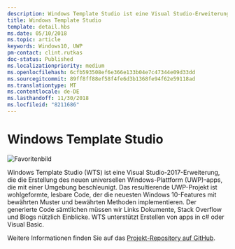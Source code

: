 ```yaml
---
description: Windows Template Studio ist eine Visual Studio-Erweiterung für das schnelle Erstellen von UWP-apps.
title: Windows Template Studio
template: detail.hbs
ms.date: 05/10/2018
ms.topic: article
keywords: Windows10, UWP
pm-contact: clint.rutkas
doc-status: Published
ms.localizationpriority: medium
ms.openlocfilehash: 6cfb593508ef6e366e133b04e7c47344e09d33dd
ms.sourcegitcommit: 89ff8ff88ef58f4fe6d3b1368fe94f62e59118ad
ms.translationtype: MT
ms.contentlocale: de-DE
ms.lasthandoff: 11/30/2018
ms.locfileid: "8211686"
---
```

# <a name="windows-template-studio"></a>Windows Template Studio

![Favoritenbild](images/wts1.png)

Windows Template Studio (WTS) ist eine Visual Studio-2017-Erweiterung, die die Erstellung des neuen universellen Windows-Plattform (UWP)-apps, die mit einer Umgebung beschleunigt. Das resultierende UWP-Projekt ist wohlgeformte, lesbare Code, der die neuesten Windows 10-Features mit bewährten Muster und bewährten Methoden implementieren. Der generierte Code sämtlichen müssen wir Links Dokumente, Stack Overflow und Blogs nützlich Einblicke. WTS unterstützt Erstellen von apps in c# oder Visual Basic.

Weitere Informationen finden Sie auf das [Projekt-Repository auf GitHub](https://github.com/microsoft/windowsTemplateStudio).

